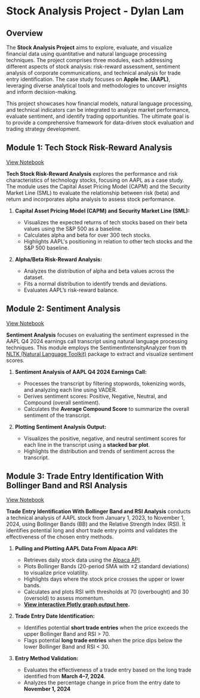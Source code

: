 # Stock Analysis Project - Dylan Lam

## Overview

The **Stock Analysis Project** aims to explore, evaluate, and visualize financial data using quantitative and natural language processing techniques. The project comprises three modules, each addressing different aspects of stock analysis: risk-reward assessment, sentiment analysis of corporate communications, and technical analysis for trade entry identification. The case study focuses on **Apple Inc. (AAPL)**, leveraging diverse analytical tools and methodologies to uncover insights and inform decision-making.

This project showcases how financial models, natural language processing, and technical indicators can be integrated to analyze market performance, evaluate sentiment, and identify trading opportunities. The ultimate goal is to provide a comprehensive framework for data-driven stock evaluation and trading strategy development.

## Module 1: Tech Stock Risk-Reward Analysis
[View Notebook](./Module_1.ipynb)

**Tech Stock Risk-Reward Analysis** explores the performance and risk characteristics of technology stocks, focusing on AAPL as a case study. The module uses the Capital Asset Pricing Model (CAPM) and the Security Market Line (SML) to evaluate the relationship between risk (beta) and return and incorporates alpha analysis to assess stock performance.

1. **Capital Asset Pricing Model (CAPM) and Security Market Line (SML):**
   - Visualizes the expected returns of tech stocks based on their beta values using the S&P 500 as a baseline.
   - Calculates alpha and beta for over 300 tech stocks.
   - Highlights AAPL's positioning in relation to other tech stocks and the S&P 500 baseline.

2. **Alpha/Beta Risk-Reward Analysis:**
   - Analyzes the distribution of alpha and beta values across the dataset.
   - Fits a normal distribution to identify trends and deviations.
   - Evaluates AAPL’s risk-reward balance.


## Module 2: Sentiment Analysis
[View Notebook](./Module_2.ipynb)

**Sentiment Analysis** focuses on evaluating the sentiment expressed in the AAPL Q4 2024 earnings call transcript using natural language processing techniques. This module employs the SentimentIntensityAnalyzer from th [NLTK (Natural Language Toolkit)](https://www.nltk.org/) package to extract and visualize sentiment scores.

1. **Sentiment Analysis of AAPL Q4 2024 Earnings Call:**
   - Processes the transcript by filtering stopwords, tokenizing words, and analyzing each line using VADER.
   - Derives sentiment scores: Positive, Negative, Neutral, and Compound (overall sentiment).
   - Calculates the **Average Compound Score** to summarize the overall sentiment of the transcript.

2. **Plotting Sentiment Analysis Output:**
   - Visualizes the positive, negative, and neutral sentiment scores for each line in the transcript using a **stacked bar plot**.
   - Highlights the distribution and trends of sentiment across the transcript.

## Module 3: Trade Entry Identification With Bollinger Band and RSI Analysis
[View Notebook](./Module_3.ipynb)

**Trade Entry Identification With Bollinger Band and RSI Analysis** conducts a technical analysis of AAPL stock from January 1, 2023, to November 1, 2024, using Bollinger Bands (BB) and the Relative Strength Index (RSI). It identifies potential long and short trade entry points and validates the effectiveness of the chosen entry methods.

1. **Pulling and Plotting AAPL Data From Alpaca API:**
   - Retrieves daily stock data using the [Alpaca API](https://alpaca.markets/sdks/python/api_reference/data/stock/historical.html).
   - Plots Bollinger Bands (20-period SMA with ±2 standard deviations) to visualize price volatility.
   - Highlights days where the stock price crosses the upper or lower bands.
   - Calculates and plots RSI with thresholds at 70 (overbought) and 30 (oversold) to assess momentum.
   - **[View interactive Plotly graph output here](https://dylanclam12.github.io/financial-analysis_DCL/).**

2. **Trade Entry Date Identification:**
   - Identifies potential **short trade entries** when the price exceeds the upper Bollinger Band and RSI > 70.
   - Flags potential **long trade entries** when the price dips below the lower Bollinger Band and RSI < 30.

3. **Entry Method Validation:**
   - Evaluates the effectiveness of a trade entry based on the long trade identified from **March 4–7, 2024**.
   - Analyzes the percentage change in price from the entry date to **November 1, 2024**